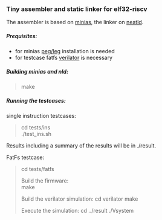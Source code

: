 ### Tiny assembler and static linker for elf32-riscv
The assembler is based on [minias](https://github.com/andrewchambers/minias), the linker on  [neatld](https://github.com/aligrudi/neatld).

##### Prequisites:
* for minias  [peg/leg](https://www.piumarta.com/software/peg/) installation is needed
* for testcase fatfs [verilator](https://www.veripool.org/wiki/verilator) is necessary  

##### Building minias and nld:      

>make

##### Running the testcases:      
single instruction testcases:  

>cd tests/ins  
>./test_ins.sh  

Results including a summary of the results will be in ./result.  

FatFs testcase:  
> cd tests/fatfs
>
> Build the firmware:     
> make  
>
> Build the verilator simulation:
> cd verilator
> make
>
> Execute the simulation:
> cd ../result
> ./Vsystem


